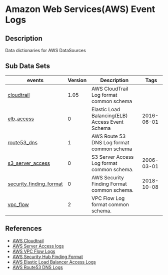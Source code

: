 # Amazon Web Services(AWS) Event Logs

## Description
Data dictionaries for AWS DataSources

## Sub Data Sets
|events|Version|Description|Tags|
|---|---|---|---|
|[cloudtrail](events/cloudtrail.md)|1.05|AWS CloudTrail Log format common schema||
|[elb_access](events/elb_access_logs.md)|0|Elastic Load Balancing(ELB) Access Event Schema|2016-06-01|
|[route53_dns](events/route53_dns_logs.md)|1|AWS Route 53 DNS Log format common schema||
|[s3_server_access](events/s3_server_access_logs.md)|0|S3 Server Access Log format common schema.|2006-03-01|
|[security_finding_format](events/security_finding_format.md)|0|AWS Security Finding Format common schema.|2018-10-08|
|[vpc_flow](events/vpc_flow_log.md)|2|VPC Flow Log format common schema.||

## References
* [AWS Cloudtrail](https://docs.aws.amazon.com/awscloudtrail/latest/userguide/cloudtrail-event-reference.html)
* [AWS Server Access logs](https://docs.aws.amazon.com/AmazonS3/latest/user-guide/server-access-logging.html)
* [AWS VPC Flow Logs](https://docs.aws.amazon.com/vpc/latest/userguide/flow-logs.html)
* [AWS Security Hub Finding Format](https://docs.aws.amazon.com/securityhub/latest/userguide/securityhub-findings-format.html)
* [AWS Elastic Load Balancer Access Logs](https://docs.aws.amazon.com/elasticloadbalancing/latest/classic/access-log-collection.html)
* [AWS Route53 DNS Logs](https://docs.aws.amazon.com/Route53/latest/DeveloperGuide/query-logs.html)